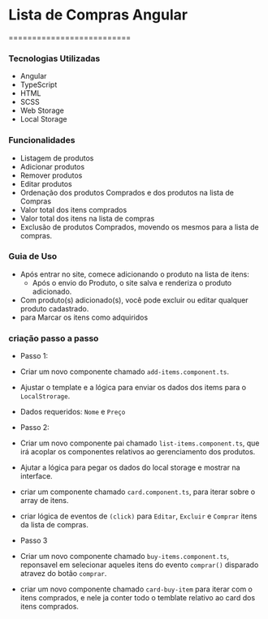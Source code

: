 # Lista de Compras Angular
==========================

### Tecnologias Utilizadas
- Angular
- TypeScript
- HTML
- SCSS
- Web Storage
- Local Storage

### Funcionalidades
- Listagem de produtos
- Adicionar produtos
- Remover produtos
- Editar produtos
- Ordenação dos produtos Comprados e dos produtos na lista de Compras
- Valor total dos itens comprados
- Valor total dos itens na lista de compras
- Exclusão de produtos Comprados, movendo os mesmos para a lista de compras.

### Guia de Uso
- Após entrar no site, comece adicionando o produto na lista de itens:
   - Após o envio do Produto, o site salva e renderiza o produto adicionado.
- Com produto(s) adicionado(s), você pode excluir ou editar qualquer produto cadastrado.
- para Marcar os itens como adquiridos


  


### criação passo a passo
- Passo 1:
- Criar um novo componente chamado `add-items.component.ts`. 
- Ajustar o template e a lógica para enviar os dados dos items para o `LocalStrorage`.
- Dados requeridos: `Nome` e `Preço`

- Passo 2:
- Criar um novo componente pai chamado `list-items.component.ts`, que irá acoplar os componentes relativos ao gerenciamento dos produtos.
- Ajutar a lógica para pegar os dados do local storage e mostrar na interface.
- criar um componente chamado `card.component.ts`, para iterar sobre o array de itens.
- criar lógica de eventos de `(click)` para  `Editar`, `Excluir` e `Comprar` itens da lista de compras.

- Passo 3
- Criar um novo componente chamado `buy-items.component.ts`, reponsavel em selecionar aqueles itens do evento `comprar()` disparado atravez do botão `comprar`.
- criar um novo componente chamado `card-buy-item` para iterar com o itens comprados, e nele ja conter todo o temblate relativo ao card dos itens comprados.

